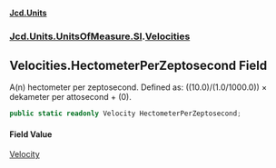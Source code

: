 #### [Jcd.Units](index.md 'index')
### [Jcd.Units.UnitsOfMeasure.SI](Jcd.Units.UnitsOfMeasure.SI.md 'Jcd.Units.UnitsOfMeasure.SI').[Velocities](Velocities.md 'Jcd.Units.UnitsOfMeasure.SI.Velocities')

## Velocities.HectometerPerZeptosecond Field

A(n) hectometer per zeptosecond. Defined as: ((10.0)/(1.0/1000.0)) × dekameter per attosecond + (0).

```csharp
public static readonly Velocity HectometerPerZeptosecond;
```

#### Field Value
[Velocity](Velocity.md 'Jcd.Units.UnitTypes.Velocity')
